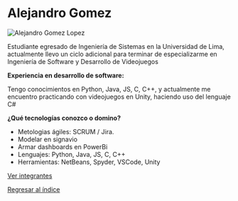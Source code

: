 # Alejandro Gomez

![Alejandro Gomez Lopez](bezos.jpg)

Estudiante egresado de Ingeniería de Sistemas en la Universidad de Lima, actualmente llevo un ciclo adicional para terminar de especializarme en Ingeniería de Software y Desarrollo de Videojuegos

**Experiencia en desarrollo de software:**

Tengo conocimientos en Python, Java, JS, C, C++, y actualmente me encuentro practicando con videojuegos en Unity, haciendo uso del lenguaje C#

**¿Qué tecnologías conozco o domino?**

 - Metologias ágiles: SCRUM / Jira.
 - Modelar en signavio
 - Armar dashboards en PowerBi
 - Lenguajes: Python, Java, JS, C, C++
 - Herramientas: NetBeans, Spyder, VSCode, Unity


[Ver integrantes](../integrantes.md)

[Regresar al índice](../../proyecto.md)
